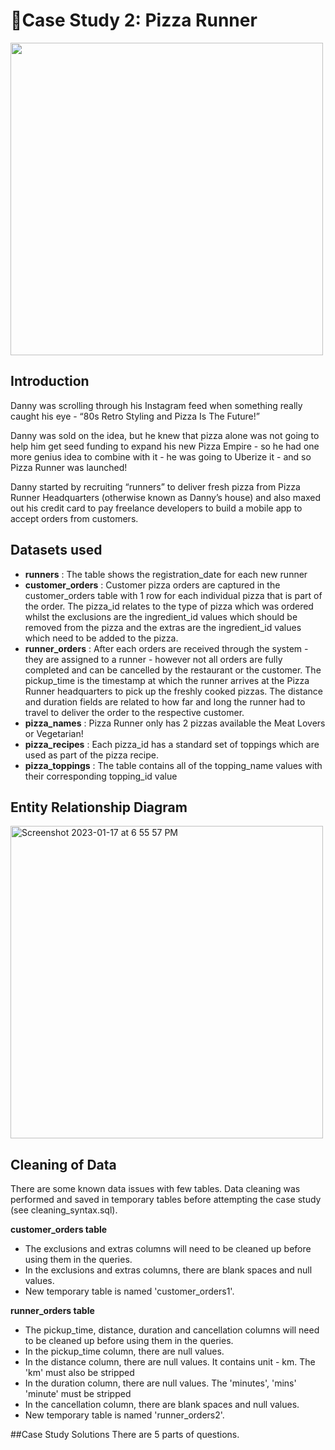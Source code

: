 # 🍕Case Study 2: Pizza Runner

<img src="https://8weeksqlchallenge.com/images/case-study-designs/2.png" width="500" height="500">

## Introduction
Danny was scrolling through his Instagram feed when something really caught his eye - “80s Retro Styling and Pizza Is The Future!”

Danny was sold on the idea, but he knew that pizza alone was not going to help him get seed funding to expand his new Pizza Empire - so he had one more genius idea to combine with it - he was going to Uberize it - and so Pizza Runner was launched!

Danny started by recruiting “runners” to deliver fresh pizza from Pizza Runner Headquarters (otherwise known as Danny’s house) and also maxed out his credit card to pay freelance developers to build a mobile app to accept orders from customers.

## Datasets used
- **runners** : The table shows the registration_date for each new runner
- **customer_orders** : Customer pizza orders are captured in the customer_orders table with 1 row for each individual pizza that is part of the order. The pizza_id relates to the type of pizza which was ordered whilst the exclusions are the ingredient_id values which should be removed from the pizza and the extras are the ingredient_id values which need to be added to the pizza.
- **runner_orders** : After each orders are received through the system - they are assigned to a runner - however not all orders are fully completed and can be cancelled by the restaurant or the customer. The pickup_time is the timestamp at which the runner arrives at the Pizza Runner headquarters to pick up the freshly cooked pizzas. The distance and duration fields are related to how far and long the runner had to travel to deliver the order to the respective customer.
- **pizza_names** : Pizza Runner only has 2 pizzas available the Meat Lovers or Vegetarian!
- **pizza_recipes** : Each pizza_id has a standard set of toppings which are used as part of the pizza recipe.
- **pizza_toppings** : The table contains all of the topping_name values with their corresponding topping_id value

## Entity Relationship Diagram
<img width="500" alt="Screenshot 2023-01-17 at 6 55 57 PM" src="https://user-images.githubusercontent.com/117857989/212881308-2213510e-0a3d-469a-8309-354fe6d462c2.png">

## Cleaning of Data
There are some known data issues with few tables. Data cleaning was performed and saved in temporary tables before attempting the case study (see cleaning_syntax.sql).

**customer_orders table**
- The exclusions and extras columns will need to be cleaned up before using them in the queries.
- In the exclusions and extras columns, there are blank spaces and null values.
- New temporary table is named 'customer_orders1'.

**runner_orders table**
- The pickup_time, distance, duration and cancellation columns will need to be cleaned up before using them in the queries.
- In the pickup_time column, there are null values.
- In the distance column, there are null values. It contains unit - km. The 'km' must also be stripped
- In the duration column, there are null values. The 'minutes', 'mins' 'minute' must be stripped
- In the cancellation column, there are blank spaces and null values.
- New temporary table is named 'runner_orders2'.

##Case Study Solutions
There are 5 parts of questions.
